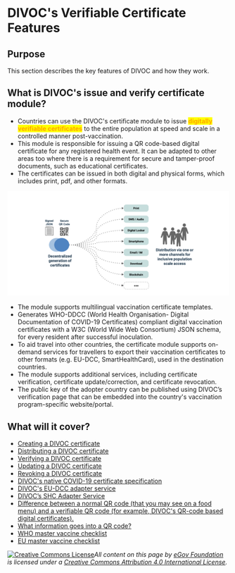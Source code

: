 # DIVOC's Verifiable Certificate Features

## Purpose

This section describes the key features of DIVOC and how they work.

## What is DIVOC's issue and verify certificate module?

* Countries can use the DIVOC's certificate module to issue <mark style="color:orange;">**digitally verifiable certificates**</mark> to the entire population at speed and scale in a controlled manner post-vaccination.
* This module is responsible for issuing a QR code-based digital certificate for any registered health event. It can be adapted to other areas too where there is a requirement for secure and tamper-proof documents, such as educational certificates.&#x20;
* The certificates can be issued in both digital and physical forms, which includes print, pdf, and other formats.&#x20;

![Once the certificate is issued, multi-channel distribution and print schemes should work to ensure users and countries have a choice.](<../../.gitbook/assets/Screenshot 2021-12-20 at 3.14.45 PM.png>)

* The module supports multilingual vaccination certificate templates.&#x20;
* Generates WHO-DDCC (World Health Organisation- Digital Documentation of COVID-19 Certificates) compliant digital vaccination certificates with a W3C (World Wide Web Consortium) JSON schema, for every resident after successful inoculation.&#x20;
* To aid travel into other countries, the certificate module supports on-demand services for travellers to export their vaccination certificates to other formats (e.g. EU-DCC, SmartHealthCard), used in the destination countries.&#x20;
* The module supports additional services, including certificate verification, certificate update/correction, and certificate revocation.&#x20;
* The public key of the adopter country can be published using DIVOC’s verification page that can be embedded into the country's vaccination program-specific website/portal.

## What will it cover?

* [Creating a DIVOC certificate](creating-a-divoc-certificate/)&#x20;
* [Distributing a DIVOC certificate](distributing-a-divoc-certificate.md)
* [Verifying a DIVOC certificate](verifying-a-divoc-certificate.md)
* [Updating a DIVOC certificate](updating-a-divoc-certificate.md)
* [Revoking a DIVOC certificate](revoking-a-divoc-certificate.md)&#x20;
* [DIVOC's native COVID-19 certificate specification](divocs-native-covid-19-certificate-specification.md)
* [DIVOC's EU-DCC adapter service](divocs-eu-dcc-adapter-service.md)
* [DIVOC’s SHC Adapter Service](divocs-shc-adapter-service.md)
* [Difference between a normal QR code (that you may see on a food menu) and a verifiable QR code (for example, DIVOC's QR-code based digital certificates).](normal-qr-code-versus-signed-verifiable-qr-code.md)
* [What information goes into a QR code?](what-information-goes-into-a-qr-code.md)
* [WHO master vaccine checklist](who-master-vaccine-checklist.md)
* [EU master vaccine checklist](eu-master-vaccine-checklist.md)



[![Creative Commons License](https://i.creativecommons.org/l/by/4.0/80x15.png)](http://creativecommons.org/licenses/by/4.0/)_All content on this page by_ [_eGov Foundation_](https://egov.org.in/) _is licensed under a_ [_Creative Commons Attribution 4.0 International License_](http://creativecommons.org/licenses/by/4.0/)_._
